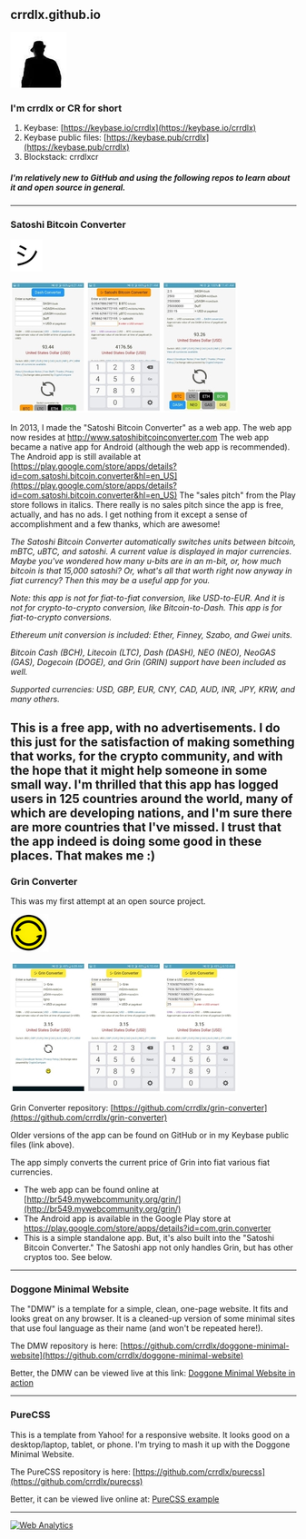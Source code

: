 ## crrdlx.github.io
![crrdlx](https://raw.githubusercontent.com/crrdlx/crrdlx.github.io/master/images/crrdlx.jpg)
### I'm crrdlx or CR for short
1. Keybase: [https://keybase.io/crrdlx](https://keybase.io/crrdlx)
2. Keybase public files: [https://keybase.pub/crrdlx](https://keybase.pub/crrdlx)
3. Blockstack: crrdlxcr

##### *I'm relatively new to GitHub and using the following repos to learn about it and open source in general.*
----
### Satoshi Bitcoin Converter

![shi image](https://raw.githubusercontent.com/crrdlx/crrdlx.github.io/master/images/shi.png)

![Grin Converter Logo](https://raw.githubusercontent.com/crrdlx/crrdlx.github.io/master/images/satoshi_app.jpg)

In 2013, I made the "Satoshi Bitcoin Converter" as a web app. The web app now resides at http://www.satoshibitcoinconverter.com The web app became a native app for Android (although the web app is recommended). The Android app is still available at [https://play.google.com/store/apps/details?id=com.satoshi.bitcoin.converter&hl=en_US](https://play.google.com/store/apps/details?id=com.satoshi.bitcoin.converter&hl=en_US) The "sales pitch" from the Play store follows in italics. There really is no sales pitch since the app is free, actually, and has no ads. I get nothing from it except a sense of accomplishment and a few thanks, which are awesome!

*The Satoshi Bitcoin Converter automatically switches units between bitcoin, mBTC, uBTC, and satoshi. A current value is displayed in major currencies. Maybe you've wondered how many u-bits are in an m-bit, or, how much bitcoin is that 15,000 satoshi? Or, what's all that worth right now anyway in fiat currency? Then this may be a useful app for you.*

*Note: this app is not for fiat-to-fiat conversion, like USD-to-EUR. And it is not for crypto-to-crypto conversion, like Bitcoin-to-Dash. This app is for fiat-to-crypto conversions.*

*Ethereum unit conversion is included: Ether, Finney, Szabo, and Gwei units.*

*Bitcoin Cash (BCH), Litecoin (LTC), Dash (DASH), NEO (NEO), NeoGAS (GAS), Dogecoin (DOGE), and Grin (GRIN) support have been included as well.*

*Supported currencies: USD, GBP, EUR, CNY, CAD, AUD, INR, JPY, KRW, and many others.*

This is a free app, with no advertisements. I do this just for the satisfaction of making something that works, for the crypto community, and with the hope that it might help someone in some small way. I'm thrilled that this app has logged users in 125 countries around the world, many of which are developing nations, and I'm sure there are more countries that I've missed. I trust that the app indeed is doing some good in these places. That makes me :)
----
### Grin Converter

This was my first attempt at an open source project.

![Grin Converter Logo](https://raw.githubusercontent.com/crrdlx/crrdlx.github.io/master/images/grin-converter.png)

![Grin Converter Logo](https://raw.githubusercontent.com/crrdlx/crrdlx.github.io/master/images/grin_app.jpg)

Grin Converter repository: [https://github.com/crrdlx/grin-converter](https://github.com/crrdlx/grin-converter)

Older versions of the app can be found on GitHub or in my Keybase public files (link above).

The app simply converts the current price of Grin into fiat various fiat currencies.
* The web app can be found online at [http://br549.mywebcommunity.org/grin/](http://br549.mywebcommunity.org/grin/)
* The Android app is available in the Google Play store at <a href="https://play.google.com/store/apps/details?id=com.grin.converter">https://play.google.com/store/apps/details?id=com.grin.converter</a> 
* This is a simple standalone app. But, it's also built into the "Satoshi Bitcoin Converter." The Satoshi app not only handles Grin, but has other cryptos too. See below.
----
### Doggone Minimal Website

The "DMW" is a template for a simple, clean, one-page website. It fits and looks great on any browser. It is a cleaned-up version of some minimal sites that use foul language as their name (and won't be repeated here!).

The DMW repository is here: [https://github.com/crrdlx/doggone-minimal-website](https://github.com/crrdlx/doggone-minimal-website)

Better, the DMW can be viewed live at this link: [Doggone Minimal Website in action](https://crrdlx.github.io/pages/dmw.html)

----
### PureCSS
This is a template from Yahoo! for a responsive website. It looks good on a desktop/laptop, tablet, or phone. I'm trying to mash it up with the Doggone Minimal Website.

The PureCSS repository is here: [https://github.com/crrdlx/purecss](https://github.com/crrdlx/purecss)

Better, it can be viewed live online at: [PureCSS example](http://br549.mywebcommunity.org/pure/)

----
<!-- Default Statcounter code for crrdlx.github.io
https://crrdlx.github.io/ -->
<script type="text/javascript">
var sc_project=12155963; 
var sc_invisible=1; 
var sc_security="a6daac1f"; 
</script>
<script type="text/javascript"
src="https://www.statcounter.com/counter/counter.js"
async></script>
<noscript><div class="statcounter"><a title="Web Analytics"
href="https://statcounter.com/" target="_blank"><img
class="statcounter"
src="https://c.statcounter.com/12155963/0/a6daac1f/1/"
alt="Web Analytics"></a></div></noscript>
<!-- End of Statcounter Code -->
